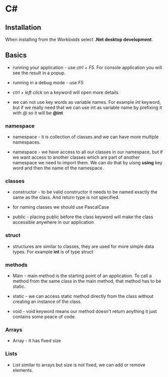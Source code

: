 # C#

## Installation

When installing from the *Workloads* select **.Net desktop development**.

## Basics

- running your application - use *ctrl + F5*. For console application you will see the result in a popup.

- running in a debug mode - use *F5*

- *ctrl + left click* on a keyword will open more details

- we can not use key words as variable names. For example *int* keyword, but if we really need that we can use int as variable name by prefixing it with *@* so it will be **@int**

### namespace

- namespace - it is collection of classes and we can have more multiple namespaces.

- namespace - we have access to all our classes in our namespace, but if we want access to another classes which are part of another namespace we need to import them. We can do that by uisng **using** key word and then the name of the namespace.

### classes

- constructor - to be valid constructor it needs to be named exactly the same as the class. And return type is not specified.

- for naming classes we should use PascalCase

- public - placing public before the class keyword will make the class accessible anywhere in our application

### struct

- structures are similar to classes, they are used for more simple data types. For example **int** is of type struct

### methods

- Main - main method is the starting point of an application. To call a method from the same class in the main method, that method has to be static.

- static - we can access static method directly from the class without creating an instance of the class.

- void - void keyword means our method doesn't return anything it just contains some peace of code.

### Arrays

- Array - it has fixed size

### Lists

- List similar to arrays but size is not fixed, we can add or remove elements.
